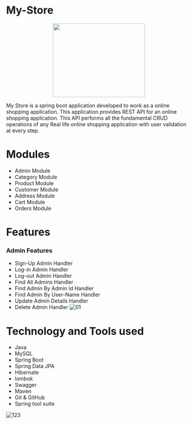 # My-Store
<p align="center">
  <img width="250" height="200" src="https://user-images.githubusercontent.com/103619788/215250340-60fb26a6-4ad8-4345-aa00-dd10724f916b.jpg">
</p>


My Store is a spring boot application developed to work as a online shopping application. This application provides REST API for an online shopping application. This API performs all the fundamental CRUD operations of any Real life online shopping application with user validation at every step.

# Modules 

- Admin Module  
- Category Module
- Product Module
- Customer Module
- Address Module
- Cart Module
- Orders Module

# Features 

### Admin Features 

- Sign-Up Admin Handler
- Log-in Admin Handler
- Log-out Admin Handler
- Find All Admins Handler
- Find Admin By Admin Id Handler
- Find Admin By User-Name Handler
- Update Admin Details Handler
- Delete Admin Handler
![01](https://user-images.githubusercontent.com/103619788/220114469-601fbb07-598b-44ed-865d-d1becb749b9c.jpg)

# Technology and Tools used 

- Java
- MySQL
- Spring Boot
- Spring Data JPA
- Hibernate
- lombok
- Swagger
- Maven
- Git & GitHub
- Spring tool suite


![123](https://user-images.githubusercontent.com/103619788/219714882-03e5f097-63a4-4ab8-9d8b-ce2842e6eff2.jpg)
